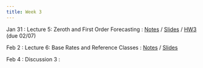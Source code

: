 ```yaml
---
title: Week 3
---
```


Jan 31
: Lecture 5: Zeroth and First Order Forecasting
    : [Notes](/lectures/lec5-zeroth-first) / [Slides](https://docs.google.com/presentation/d/12qHBXoa4dJ7NjvYnSigXTdxgD9vYYAtj-t47JINZVts/edit#slide=id.p) / [HW3](/assets/hw3.pdf) (due 02/07)

Feb 2
: Lecture 6: Base Rates and Reference Classes
    : [Notes](/lectures/lec6-base-rates) / [Slides](https://docs.google.com/presentation/d/1M6TIexGeby2TV7_TjszXxiKEtF6coEEiYOVE-cgd6g8/edit?usp=sharing)

Feb 4
: Discussion 3
    :   
